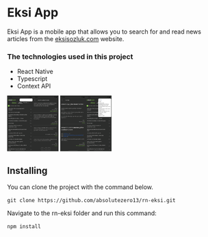 # Eksi App

Eksi App is a mobile app that allows you to search for and read news articles from the [eksisozluk.com](https://eksisozluk.com) website.

### The technologies used in this project

- React Native
- Typescript
- Context API

<div>
<img  src="./readme-assets/main-page.png" width="60"><img src="./readme-assets/entries.png" width="60"> 
 <img  src="./readme-assets/favs.png" width="60"><img  src="./readme-assets/search.png" width="60">
</div>

## Installing

You can clone the project with the command below.

```
git clone https://github.com/absolutezero13/rn-eksi.git
```

Navigate to the rn-eksi folder and run this command:

```
npm install
```
